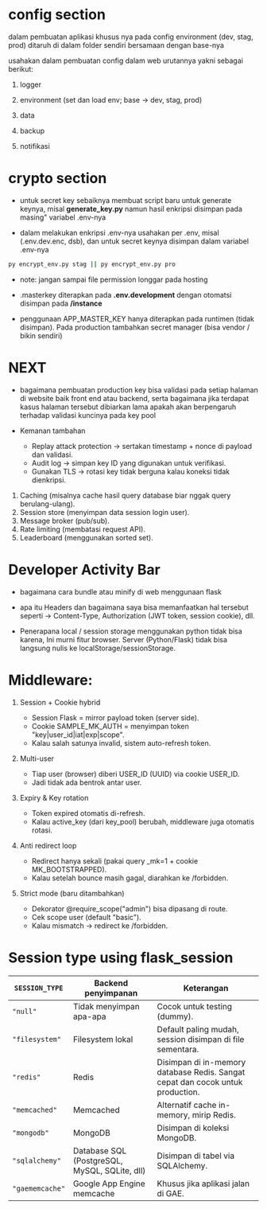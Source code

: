 # config section
dalam pembuatan aplikasi khusus nya pada config environment (dev, stag, prod) ditaruh di dalam folder sendiri bersamaan dengan base-nya

usahakan dalam pembuatan config dalam web urutannya yakni sebagai berikut:

1. logger
2. environment (set dan load env; base -> dev, stag, prod)

3. data
4. backup
5. notifikasi


# crypto section
* untuk secret key sebaiknya membuat script baru untuk generate keynya, misal **generate_key.py** namun hasil enkripsi disimpan pada masing" variabel .env-nya

* dalam melakukan enkripsi .env-nya usahakan per .env, misal (.env.dev.enc, dsb), dan untuk secret keynya disimpan dalam variabel .env-nya

```bash
py encrypt_env.py stag || py encrypt_env.py pro 
```


* note: jangan sampai file permission longgar pada hosting

* .masterkey diterapkan pada **.env.development** dengan otomatsi disimpan pada **/instance**

* penggunaan APP_MASTER_KEY hanya diterapkan pada runtimen (tidak disimpan). Pada production tambahkan secret manager (bisa vendor / bikin sendiri)


# NEXT
* bagaimana pembuatan production key bisa validasi pada setiap halaman di website baik front end atau backend, serta bagaimana jika terdapat kasus halaman tersebut dibiarkan lama apakah akan berpengaruh terhadap validasi kuncinya pada key pool

* Kemanan tambahan
    * Replay attack protection → sertakan timestamp + nonce di payload dan validasi.
    * Audit log → simpan key ID yang digunakan untuk verifikasi.
    * Gunakan TLS → rotasi key tidak berguna kalau koneksi tidak dienkripsi.

1. Caching (misalnya cache hasil query database biar nggak query berulang-ulang).
2. Session store (menyimpan data session login user).
3. Message broker (pub/sub).
4. Rate limiting (membatasi request API).
5. Leaderboard (menggunakan sorted set).



# Developer Activity Bar
* bagaimana cara bundle atau minify di web menggunaan flask
* apa itu Headers dan bagaimana saya bisa memanfaatkan hal tersebut seperti -> Content-Type, Authorization (JWT token, session cookie), dll.


* Penerapana local / session storage menggunakan python tidak bisa karena, Ini murni fitur browser. Server (Python/Flask) tidak bisa langsung nulis ke localStorage/sessionStorage.


# Middleware:
1. Session + Cookie hybrid
    * Session Flask = mirror payload token (server side).
    * Cookie SAMPLE_MK_AUTH = menyimpan token "key|user_id|iat|exp|scope".
    * Kalau salah satunya invalid, sistem auto-refresh token.

2. Multi-user
    * Tiap user (browser) diberi USER_ID (UUID) via cookie USER_ID.
    * Jadi tidak ada bentrok antar user.

3. Expiry & Key rotation
    * Token expired otomatis di-refresh.
    * Kalau active_key (dari key_pool) berubah, middleware juga otomatis rotasi.

4. Anti redirect loop
    * Redirect hanya sekali (pakai query _mk=1 + cookie MK_BOOTSTRAPPED).
    * Kalau setelah bounce masih gagal, diarahkan ke /forbidden.

5. Strict mode (baru ditambahkan)
    * Dekorator @require_scope("admin") bisa dipasang di route.
    * Cek scope user (default "basic").
    * Kalau mismatch → redirect ke /forbidden.

# Session type using flask_session
| `SESSION_TYPE`  | Backend penyimpanan                           | Keterangan                                                                     |
| --------------- | --------------------------------------------- | ------------------------------------------------------------------------------ |
| `"null"`        | Tidak menyimpan apa-apa                       | Cocok untuk testing (dummy).                                                   |
| `"filesystem"`  | Filesystem lokal                              | Default paling mudah, session disimpan di file sementara.                      |
| `"redis"`       | Redis                                         | Disimpan di in-memory database Redis. Sangat cepat dan cocok untuk production. |
| `"memcached"`   | Memcached                                     | Alternatif cache in-memory, mirip Redis.                                       |
| `"mongodb"`     | MongoDB                                       | Disimpan di koleksi MongoDB.                                                   |
| `"sqlalchemy"`  | Database SQL (PostgreSQL, MySQL, SQLite, dll) | Disimpan di tabel via SQLAlchemy.                                              |
| `"gaememcache"` | Google App Engine memcache                    | Khusus jika aplikasi jalan di GAE.                                             |

